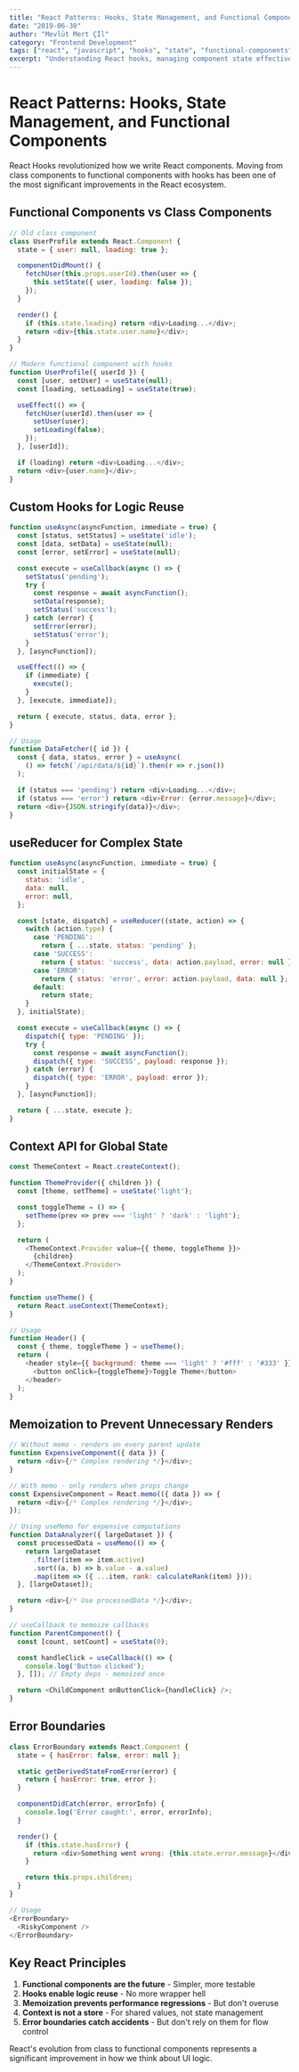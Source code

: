 ```yaml
---
title: "React Patterns: Hooks, State Management, and Functional Components"
date: "2019-06-30"
author: "Mevlüt Mert Çİl"
category: "Frontend Development"
tags: ["react", "javascript", "hooks", "state", "functional-components"]
excerpt: "Understanding React hooks, managing component state effectively, and building functional components at scale."
---
```


# React Patterns: Hooks, State Management, and Functional Components

React Hooks revolutionized how we write React components. Moving from class components to functional components with hooks has been one of the most significant improvements in the React ecosystem.

## Functional Components vs Class Components

```javascript
// Old class component
class UserProfile extends React.Component {
  state = { user: null, loading: true };

  componentDidMount() {
    fetchUser(this.props.userId).then(user => {
      this.setState({ user, loading: false });
    });
  }

  render() {
    if (this.state.loading) return <div>Loading...</div>;
    return <div>{this.state.user.name}</div>;
  }
}

// Modern functional component with hooks
function UserProfile({ userId }) {
  const [user, setUser] = useState(null);
  const [loading, setLoading] = useState(true);

  useEffect(() => {
    fetchUser(userId).then(user => {
      setUser(user);
      setLoading(false);
    });
  }, [userId]);

  if (loading) return <div>Loading...</div>;
  return <div>{user.name}</div>;
}
```

## Custom Hooks for Logic Reuse

```javascript
function useAsync(asyncFunction, immediate = true) {
  const [status, setStatus] = useState('idle');
  const [data, setData] = useState(null);
  const [error, setError] = useState(null);

  const execute = useCallback(async () => {
    setStatus('pending');
    try {
      const response = await asyncFunction();
      setData(response);
      setStatus('success');
    } catch (error) {
      setError(error);
      setStatus('error');
    }
  }, [asyncFunction]);

  useEffect(() => {
    if (immediate) {
      execute();
    }
  }, [execute, immediate]);

  return { execute, status, data, error };
}

// Usage
function DataFetcher({ id }) {
  const { data, status, error } = useAsync(
    () => fetch(`/api/data/${id}`).then(r => r.json())
  );

  if (status === 'pending') return <div>Loading...</div>;
  if (status === 'error') return <div>Error: {error.message}</div>;
  return <div>{JSON.stringify(data)}</div>;
}
```

## useReducer for Complex State

```javascript
function useAsync(asyncFunction, immediate = true) {
  const initialState = {
    status: 'idle',
    data: null,
    error: null,
  };

  const [state, dispatch] = useReducer((state, action) => {
    switch (action.type) {
      case 'PENDING':
        return { ...state, status: 'pending' };
      case 'SUCCESS':
        return { status: 'success', data: action.payload, error: null };
      case 'ERROR':
        return { status: 'error', error: action.payload, data: null };
      default:
        return state;
    }
  }, initialState);

  const execute = useCallback(async () => {
    dispatch({ type: 'PENDING' });
    try {
      const response = await asyncFunction();
      dispatch({ type: 'SUCCESS', payload: response });
    } catch (error) {
      dispatch({ type: 'ERROR', payload: error });
    }
  }, [asyncFunction]);

  return { ...state, execute };
}
```

## Context API for Global State

```javascript
const ThemeContext = React.createContext();

function ThemeProvider({ children }) {
  const [theme, setTheme] = useState('light');

  const toggleTheme = () => {
    setTheme(prev => prev === 'light' ? 'dark' : 'light');
  };

  return (
    <ThemeContext.Provider value={{ theme, toggleTheme }}>
      {children}
    </ThemeContext.Provider>
  );
}

function useTheme() {
  return React.useContext(ThemeContext);
}

// Usage
function Header() {
  const { theme, toggleTheme } = useTheme();
  return (
    <header style={{ background: theme === 'light' ? '#fff' : '#333' }}>
      <button onClick={toggleTheme}>Toggle Theme</button>
    </header>
  );
}
```

## Memoization to Prevent Unnecessary Renders

```javascript
// Without memo - renders on every parent update
function ExpensiveComponent({ data }) {
  return <div>{/* Complex rendering */}</div>;
}

// With memo - only renders when props change
const ExpensiveComponent = React.memo(({ data }) => {
  return <div>{/* Complex rendering */}</div>;
});

// Using useMemo for expensive computations
function DataAnalyzer({ largeDataset }) {
  const processedData = useMemo(() => {
    return largeDataset
      .filter(item => item.active)
      .sort((a, b) => b.value - a.value)
      .map(item => ({ ...item, rank: calculateRank(item) }));
  }, [largeDataset]);

  return <div>{/* Use processedData */}</div>;
}

// useCallback to memoize callbacks
function ParentComponent() {
  const [count, setCount] = useState(0);

  const handleClick = useCallback(() => {
    console.log('Button clicked');
  }, []); // Empty deps - memoized once

  return <ChildComponent onButtonClick={handleClick} />;
}
```

## Error Boundaries

```javascript
class ErrorBoundary extends React.Component {
  state = { hasError: false, error: null };

  static getDerivedStateFromError(error) {
    return { hasError: true, error };
  }

  componentDidCatch(error, errorInfo) {
    console.log('Error caught:', error, errorInfo);
  }

  render() {
    if (this.state.hasError) {
      return <div>Something went wrong: {this.state.error.message}</div>;
    }

    return this.props.children;
  }
}

// Usage
<ErrorBoundary>
  <RiskyComponent />
</ErrorBoundary>
```

## Key React Principles

1. **Functional components are the future** - Simpler, more testable
2. **Hooks enable logic reuse** - No more wrapper hell
3. **Memoization prevents performance regressions** - But don't overuse
4. **Context is not a store** - For shared values, not state management
5. **Error boundaries catch accidents** - But don't rely on them for flow control

React's evolution from class to functional components represents a significant improvement in how we think about UI logic.
